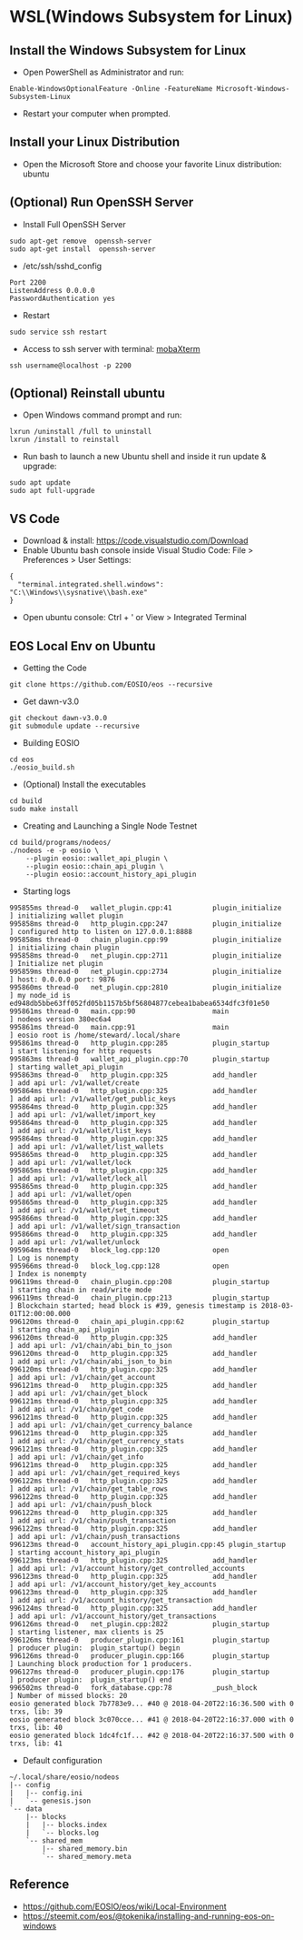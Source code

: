 # WSL(Windows Subsystem for Linux) 

## Install the Windows Subsystem for Linux
- Open PowerShell as Administrator and run:
```
Enable-WindowsOptionalFeature -Online -FeatureName Microsoft-Windows-Subsystem-Linux
```
- Restart your computer when prompted.

## Install your Linux Distribution
- Open the Microsoft Store and choose your favorite Linux distribution: ubuntu

## (Optional) Run OpenSSH Server
- Install Full OpenSSH Server
```
sudo apt-get remove  openssh-server
sudo apt-get install  openssh-server
```
- /etc/ssh/sshd_config
```
Port 2200
ListenAddress 0.0.0.0
PasswordAuthentication yes
```
- Restart
```
sudo service ssh restart 
```
- Access to ssh server with terminal: [mobaXterm](https://mobaxterm.mobatek.net)
```
ssh username@localhost -p 2200
```
## (Optional) Reinstall ubuntu
- Open Windows command prompt and run:
```
lxrun /uninstall /full to uninstall
lxrun /install to reinstall
```
- Run bash to launch a new Ubuntu shell and inside it run update & upgrade:
```
sudo apt update
sudo apt full-upgrade
```

## VS Code
- Download & install: https://code.visualstudio.com/Download
- Enable Ubuntu bash console inside Visual Studio Code: File > Preferences > User Settings:
```
{
  "terminal.integrated.shell.windows":  "C:\\Windows\\sysnative\\bash.exe"
}
```
- Open ubuntu console: Ctrl + ' or View > Integrated Terminal

## EOS Local Env on Ubuntu
- Getting the Code
```
git clone https://github.com/EOSIO/eos --recursive
```
- Get dawn-v3.0
```
git checkout dawn-v3.0.0
git submodule update --recursive
```
- Building EOSIO
```
cd eos
./eosio_build.sh
```
- (Optional) Install the executables
```
cd build
sudo make install
```
- Creating and Launching a Single Node Testnet
```
cd build/programs/nodeos/
./nodeos -e -p eosio \
    --plugin eosio::wallet_api_plugin \
    --plugin eosio::chain_api_plugin \
    --plugin eosio::account_history_api_plugin
```
- Starting logs
```
995855ms thread-0   wallet_plugin.cpp:41          plugin_initialize    ] initializing wallet plugin
995858ms thread-0   http_plugin.cpp:247           plugin_initialize    ] configured http to listen on 127.0.0.1:8888
995858ms thread-0   chain_plugin.cpp:99           plugin_initialize    ] initializing chain plugin
995858ms thread-0   net_plugin.cpp:2711           plugin_initialize    ] Initialize net plugin
995859ms thread-0   net_plugin.cpp:2734           plugin_initialize    ] host: 0.0.0.0 port: 9876
995860ms thread-0   net_plugin.cpp:2810           plugin_initialize    ] my node_id is ed948db5bbe63ff052fd05b1157b5bf56804877cebea1babea6534dfc3f01e50
995861ms thread-0   main.cpp:90                   main                 ] nodeos version 380ec6a4
995861ms thread-0   main.cpp:91                   main                 ] eosio root is /home/steward/.local/share
995861ms thread-0   http_plugin.cpp:285           plugin_startup       ] start listening for http requests
995863ms thread-0   wallet_api_plugin.cpp:70      plugin_startup       ] starting wallet_api_plugin
995863ms thread-0   http_plugin.cpp:325           add_handler          ] add api url: /v1/wallet/create
995864ms thread-0   http_plugin.cpp:325           add_handler          ] add api url: /v1/wallet/get_public_keys
995864ms thread-0   http_plugin.cpp:325           add_handler          ] add api url: /v1/wallet/import_key
995864ms thread-0   http_plugin.cpp:325           add_handler          ] add api url: /v1/wallet/list_keys
995864ms thread-0   http_plugin.cpp:325           add_handler          ] add api url: /v1/wallet/list_wallets
995865ms thread-0   http_plugin.cpp:325           add_handler          ] add api url: /v1/wallet/lock
995865ms thread-0   http_plugin.cpp:325           add_handler          ] add api url: /v1/wallet/lock_all
995865ms thread-0   http_plugin.cpp:325           add_handler          ] add api url: /v1/wallet/open
995865ms thread-0   http_plugin.cpp:325           add_handler          ] add api url: /v1/wallet/set_timeout
995866ms thread-0   http_plugin.cpp:325           add_handler          ] add api url: /v1/wallet/sign_transaction
995866ms thread-0   http_plugin.cpp:325           add_handler          ] add api url: /v1/wallet/unlock
995964ms thread-0   block_log.cpp:120             open                 ] Log is nonempty
995966ms thread-0   block_log.cpp:128             open                 ] Index is nonempty
996119ms thread-0   chain_plugin.cpp:208          plugin_startup       ] starting chain in read/write mode
996119ms thread-0   chain_plugin.cpp:213          plugin_startup       ] Blockchain started; head block is #39, genesis timestamp is 2018-03-01T12:00:00.000
996120ms thread-0   chain_api_plugin.cpp:62       plugin_startup       ] starting chain_api_plugin
996120ms thread-0   http_plugin.cpp:325           add_handler          ] add api url: /v1/chain/abi_bin_to_json
996120ms thread-0   http_plugin.cpp:325           add_handler          ] add api url: /v1/chain/abi_json_to_bin
996120ms thread-0   http_plugin.cpp:325           add_handler          ] add api url: /v1/chain/get_account
996121ms thread-0   http_plugin.cpp:325           add_handler          ] add api url: /v1/chain/get_block
996121ms thread-0   http_plugin.cpp:325           add_handler          ] add api url: /v1/chain/get_code
996121ms thread-0   http_plugin.cpp:325           add_handler          ] add api url: /v1/chain/get_currency_balance
996121ms thread-0   http_plugin.cpp:325           add_handler          ] add api url: /v1/chain/get_currency_stats
996121ms thread-0   http_plugin.cpp:325           add_handler          ] add api url: /v1/chain/get_info
996121ms thread-0   http_plugin.cpp:325           add_handler          ] add api url: /v1/chain/get_required_keys
996122ms thread-0   http_plugin.cpp:325           add_handler          ] add api url: /v1/chain/get_table_rows
996122ms thread-0   http_plugin.cpp:325           add_handler          ] add api url: /v1/chain/push_block
996122ms thread-0   http_plugin.cpp:325           add_handler          ] add api url: /v1/chain/push_transaction
996122ms thread-0   http_plugin.cpp:325           add_handler          ] add api url: /v1/chain/push_transactions
996123ms thread-0   account_history_api_plugin.cpp:45 plugin_startup       ] starting account_history_api_plugin
996123ms thread-0   http_plugin.cpp:325           add_handler          ] add api url: /v1/account_history/get_controlled_accounts
996123ms thread-0   http_plugin.cpp:325           add_handler          ] add api url: /v1/account_history/get_key_accounts
996123ms thread-0   http_plugin.cpp:325           add_handler          ] add api url: /v1/account_history/get_transaction
996124ms thread-0   http_plugin.cpp:325           add_handler          ] add api url: /v1/account_history/get_transactions
996126ms thread-0   net_plugin.cpp:2822           plugin_startup       ] starting listener, max clients is 25
996126ms thread-0   producer_plugin.cpp:161       plugin_startup       ] producer plugin:  plugin_startup() begin
996126ms thread-0   producer_plugin.cpp:166       plugin_startup       ] Launching block production for 1 producers.
996127ms thread-0   producer_plugin.cpp:176       plugin_startup       ] producer plugin:  plugin_startup() end
996502ms thread-0   fork_database.cpp:78          _push_block          ] Number of missed blocks: 20
eosio generated block 7b7783e9... #40 @ 2018-04-20T22:16:36.500 with 0 trxs, lib: 39
eosio generated block 3c070cce... #41 @ 2018-04-20T22:16:37.000 with 0 trxs, lib: 40
eosio generated block 1dc4fc1f... #42 @ 2018-04-20T22:16:37.500 with 0 trxs, lib: 41
```
- Default configuration
```
~/.local/share/eosio/nodeos
|-- config
|   |-- config.ini
|   `-- genesis.json
`-- data
    |-- blocks
    |   |-- blocks.index
    |   `-- blocks.log
    `-- shared_mem
        |-- shared_memory.bin
        `-- shared_memory.meta
```

## Reference
- https://github.com/EOSIO/eos/wiki/Local-Environment
- https://steemit.com/eos/@tokenika/installing-and-running-eos-on-windows
